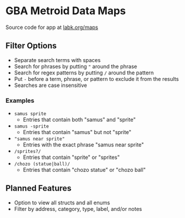 # GBA Metroid Data Maps

Source code for app at [labk.org/maps](https://labk.org/maps/)

## Filter Options
- Separate search terms with spaces
- Search for phrases by putting `"` around the phrase
- Search for regex patterns by putting `/` around the pattern
- Put `-` before a term, phrase, or pattern to exclude it from the results
- Searches are case insensitive

### Examples
- `samus sprite`
  - Entries that contain both "samus" and "sprite"
- `samus -sprite`
  - Entries that contain "samus" but not "sprite"
- `"samus near sprite"`
  - Entries with the exact phrase "samus near sprite"
- `/sprites?/`
  - Entries that contain "sprite" or "sprites"
- `/chozo (statue|ball)/`
  - Entries that contain "chozo statue" or "chozo ball"

## Planned Features
- Option to view all structs and all enums
- Filter by address, category, type, label, and/or notes
